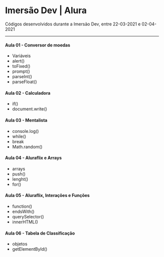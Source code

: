 # Imersão Dev | Alura

Códigos desenvolvidos durante a Imersão Dev, entre 22-03-2021 e 02-04-2021



---

#### Aula 01 - Conversor de moedas

* Variáveis
* alert()
* toFixed()
* prompt()
* parseInt()
* parseFloat()


#### Aula 02 - Calculadora

* if()
* document.write()

#### Aula 03 - Mentalista

* console.log()
* while()
* break
* Math.random()

#### Aula 04 - Aluraflix e Arrays

* arrays
* push()
* lenght()
* for()

#### Aula 05 - Aluraflix, Interações e Funções

* function()
* endsWith()
* querySelector()
* innerHTML()

#### Aula 06 - Tabela de Classificação

* objetos
* getElementById()
